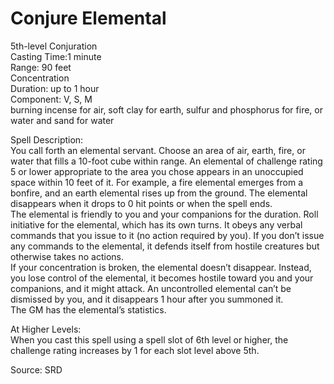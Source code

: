 # Conjure Elemental
5th-level Conjuration<br>
Casting Time:1 minute<br>
Range: 90 feet<br>
Concentration<br>
Duration: up to 1 hour<br>
Component: V, S, M<br>
burning incense for air, soft clay for earth, sulfur and phosphorus for fire, or water and sand for water

Spell Description:<br>
You call forth an elemental servant. Choose an area of air, earth, fire, or water that fills a 10-foot cube within range. An elemental of challenge rating 5 or lower appropriate to the area you chose appears in an unoccupied space within 10 feet of it. For example, a fire elemental emerges from a bonfire, and an earth elemental rises up from the ground. The elemental disappears when it drops to 0 hit points or when the spell ends.<br>The elemental is friendly to you and your companions for the duration. Roll initiative for the elemental, which has its own turns. It obeys any verbal commands that you issue to it (no action required by you). If you don’t issue any commands to the elemental, it defends itself from hostile creatures but otherwise takes no actions.<br>If your concentration is broken, the elemental doesn’t disappear. Instead, you lose control of the elemental, it becomes hostile toward you and your companions, and it might attack. An uncontrolled elemental can’t be dismissed by you, and it disappears 1 hour after you summoned it.<br>The GM has the elemental’s statistics.

At Higher Levels:<br>
When you cast this spell using a spell slot of 6th level or higher, the challenge rating increases by 1 for each slot level above 5th.

Source: SRD